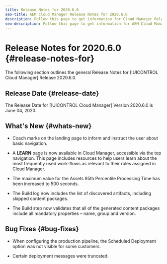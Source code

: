 ```yaml
---
title: Release Notes for 2020.6.0
seo-title: AEM Cloud Manager Release Notes for 2020.6.0
description: Follow this page to get information for Cloud Manager Release 2020.6.0
seo-description: Follow this page to get information for AEM Cloud Manager Release 2020.6.0
---
```

# Release Notes for 2020.6.0 {#release-notes-for}

The following section outlines the general Release Notes for [!UICONTROL Cloud Manager] Release 2020.6.0.

## Release Date {#release-date}

The Release Date for [!UICONTROL Cloud Manager] Version 2020.6.0 is June 04, 2020.

## What's New {#whats-new}

* Coach marks on the landing page to inform and instruct the user about basic navigation. 

* A **LEARN** page is now available in Cloud Manager, accessible via the top navigation. This page includes resources to help users learn about the most frequently used work-flows as relevant to their roles assigned in Cloud Manager.

* The maximum value for the Assets 95th Percentile Processing Time has been increased to 500 seconds.

* The Build log now includes the list of discovered artifacts, including skipped content packages.

* The Build step now validates that all of the generated content packages include all mandatory properties – name, group and version.

## Bug Fixes {#bug-fixes}

* When configuring the production pipeline, the Scheduled Deployment option was not visible for some customers.

* Certain deployment messages were truncated.
